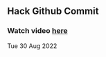 
 ## Hack Github Commit 
 ### Watch video <a href="https://www.youtube.com">here</a> 
 Tue 30 Aug 2022 
